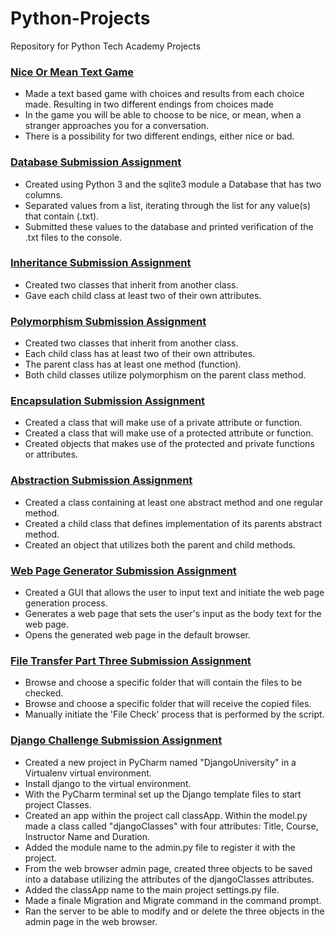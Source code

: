 # Python-Projects
Repository for Python Tech Academy Projects
### [Nice Or Mean Text Game](https://github.com/Kelinz74/Python-Projects/blob/main/NiceOrMeanGame.py)
- Made a text based game with choices and results from each choice made.  Resulting in two different endings from choices made
- In the game you will be able to choose to be nice, or mean, when a stranger approaches you for a conversation.
- There is a possibility for two different endings, either nice or bad.

### [Database Submission Assignment](https://github.com/Kelinz74/Python-Projects/blob/main/DatabaseSubmissionAssignment.py)
- Created using Python 3 and the sqlite3 module a Database that has two columns.
- Separated values from a list, iterating through the list for any value(s) that contain (.txt).
- Submitted these values to the database and printed verification of the .txt files to the console.

### [Inheritance Submission Assignment](https://github.com/Kelinz74/Python-Projects/blob/main/InheritanceSubmissionAssignment.py)
- Created two classes that inherit from another class.
- Gave each child class at least two of their own attributes.

### [Polymorphism Submission Assignment](https://github.com/Kelinz74/Python-Projects/blob/main/PolymorphismSubmissionAssignment.py)
- Created two classes that inherit from another class.
- Each child class has at least two of their own attributes.
- The parent class has at least one method (function).
- Both child classes utilize polymorphism on the parent class method. 

### [Encapsulation Submission Assignment](https://github.com/Kelinz74/Python-Projects/blob/main/EncapsulationSubmissionAssignment.py)
- Created a class that will make use of a private attribute or function.
- Created a class that will make use of a protected attribute or function.
- Created objects that makes use of the protected and private functions or attributes.

### [Abstraction Submission Assignment](https://github.com/Kelinz74/Python-Projects/blob/main/Abstraction_main.py)
- Created a class containing at least one abstract method and one regular method.
- Created a child class that defines implementation of its parents abstract method.
- Created an object that utilizes both the parent and child methods.

### [Web Page Generator Submission Assignment](https://github.com/Kelinz74/Python-Projects/blob/main/WebPageGenerator_GUI.py)
- Created a GUI that allows the user to input text and initiate the web page generation process.
- Generates a web page that sets the user's input as the body text for the web page.
- Opens the generated web page in the default browser. 

### [File Transfer Part Three Submission Assignment](https://github.com/Kelinz74/Python-Projects/blob/main/FileTransferAssignment3.py)
- Browse and choose a specific folder that will contain the files to be checked.
- Browse and choose a specific folder that will receive the copied files.
- Manually initiate the 'File Check' process that is performed by the script.

### [Django Challenge Submission Assignment](https://github.com/Kelinz74/Python-Projects/tree/main/DjangoUniversityGitHub)
- Created a new project in PyCharm named "DjangoUniversity" in a Virtualenv virtual environment.
- Install django to the virtual environment.
- With the PyCharm terminal set up the Django template files to start project Classes.
- Created an app within the project call classApp.  Within the model.py made a class called "djangoClasses" with four attributes: Title, Course, Instructor Name and Duration.
- Added the module name to the admin.py file to register it with the project.
- From the web browser admin page, created three objects to be saved into a database utilizing the attributes of the djangoClasses attributes.
- Added the classApp name to the main project settings.py file.
- Made a finale Migration and Migrate command in the command prompt.
- Ran the server to be able to modify and or delete the three objects in the admin page in the web browser.
